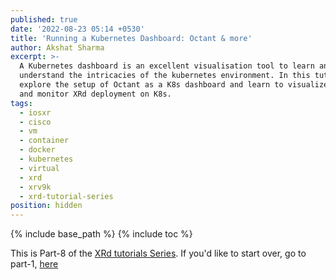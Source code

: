 ```yaml
---
published: true
date: '2022-08-23 05:14 +0530'
title: 'Running a Kubernetes Dashboard: Octant & more'
author: Akshat Sharma
excerpt: >-
  A Kubernetes dashboard is an excellent visualisation tool to learn and
  understand the intricacies of the kubernetes environment. In this tutorial we
  explore the setup of Octant as a K8s dashboard and learn to visualize, deploy
  and monitor XRd deployment on K8s.
tags:
  - iosxr
  - cisco
  - vm
  - container
  - docker
  - kubernetes
  - virtual
  - xrd
  - xrv9k
  - xrd-tutorial-series
position: hidden
---
```


{% include base_path %}
{% include toc %}


This is Part-8 of the [XRd tutorials Series](). If you'd like to start over, go to part-1, [here](2022-08-22-xrd-images-where-can-one-get-them)